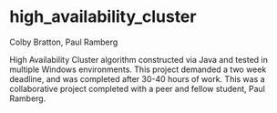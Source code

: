 # high_availability_cluster

Colby Bratton, Paul Ramberg

 High Availability Cluster algorithm constructed via Java and tested in multiple Windows environments. This project demanded a two week deadline, and was completed after 30-40 hours of work. This was a collaborative project completed with a peer and fellow student, Paul Ramberg.

